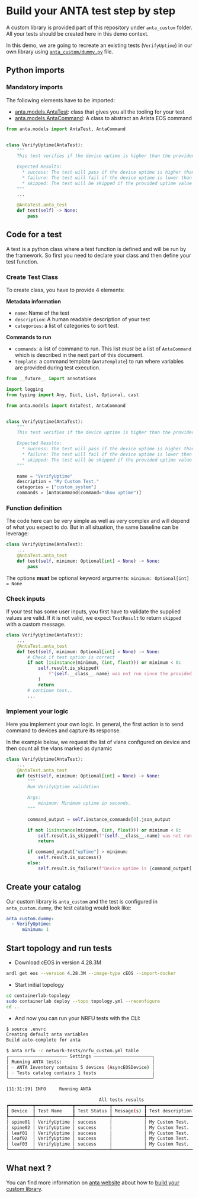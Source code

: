 # Build your ANTA test step by step

A custom library is provided part of this repository under `anta_custom` folder. All your tests should be created here in this demo context.

In this demo, we are going to recreate an existing tests (`VerifyUptime`) in our own library using [`anta_custom/dummy.py`](../anta_custom/dummy.py) file.

## Python imports

### Mandatory imports

The following elements have to be imported:

- [anta.models.AntaTest](https://www.anta.ninja/v0.7.2/api/models/#anta.models.AntaTest): class that gives you all the tooling for your test
- [anta.models.AntaCommand](https://www.anta.ninja/v0.7.2/api/models/#anta.models.AntaCommand): A class to abstract an Arista EOS command

```python
from anta.models import AntaTest, AntaCommand


class VerifyUptime(AntaTest):
    """
    This test verifies if the device uptime is higher than the provided minimum uptime value.

    Expected Results:
      * success: The test will pass if the device uptime is higher than the provided value.
      * failure: The test will fail if the device uptime is lower than the provided value.
      * skipped: The test will be skipped if the provided uptime value is invalid or negative.
    """
    ...

    @AntaTest.anta_test
    def test(self) -> None:
        pass
```

## Code for a test

A test is a python class where a test function is defined and will be run by the framework. So first you need to declare your class and then define your test function.

### Create Test Class

To create class, you have to provide 4 elements:

__Metadata information__

- `name`: Name of the test
- `description`: A human readable description of your test
- `categories`: a list of categories to sort test.

__Commands to run__

- `commands`: a list of command to run. This list _must_ be a list of `AntaCommand` which is described in the next part of this document.
- `template`: a command template (`AntaTemplate`) to run where variables are provided during test execution.

```python
from __future__ import annotations

import logging
from typing import Any, Dict, List, Optional, cast

from anta.models import AntaTest, AntaCommand


class VerifyUptime(AntaTest):
    """
    This test verifies if the device uptime is higher than the provided minimum uptime value.

    Expected Results:
      * success: The test will pass if the device uptime is higher than the provided value.
      * failure: The test will fail if the device uptime is lower than the provided value.
      * skipped: The test will be skipped if the provided uptime value is invalid or negative.
    """

    name = "VerifyUptime"
    description = "My Custom Test."
    categories = ["custom_system"]
    commands = [AntaCommand(command="show uptime")]
```

### Function definition

The code here can be very simple as well as very complex and will depend of what you expect to do. But in all situation, the same baseline can be leverage:

```python
class VerifyUptime(AntaTest):
    ...
    @AntaTest.anta_test
    def test(self, minimum: Optional[int] = None) -> None:
        pass
```

The options __must__ be optional keyword arguments: `minimum: Optional[int] = None`

### Check inputs

If your test has some user inputs, you first have to validate the supplied values are valid. If it is not valid, we expect `TestResult` to return `skipped` with a custom message.

```python
class VerifyUptime(AntaTest):
    ...
    @AntaTest.anta_test
    def test(self, minimum: Optional[int] = None) -> None:
        # Check if test option is correct
        if not (isinstance(minimum, (int, float))) or minimum < 0:
            self.result.is_skipped(
                f"{self.__class__.name} was not run since the provided uptime value is invalid or negative"
            )
            return
        # continue test..
        ...
```

### Implement your logic

Here you implement your own logic. In general, the first action is to send command to devices and capture its response.

In the example below, we request the list of vlans configured on device and then count all the vlans marked as dynamic

```python
class VerifyUptime(AntaTest):
    ...
    @AntaTest.anta_test
    def test(self, minimum: Optional[int] = None) -> None:
        """
        Run VerifyUptime validation

        Args:
            minimum: Minimum uptime in seconds.
        """

        command_output = self.instance_commands[0].json_output

        if not (isinstance(minimum, (int, float))) or minimum < 0:
            self.result.is_skipped(f"{self.__class__.name} was not run since the provided uptime value is invalid or negative")
            return

        if command_output["upTime"] > minimum:
            self.result.is_success()
        else:
            self.result.is_failure(f"Device uptime is {command_output['upTime']} seconds")
```

## Create your catalog

Our custom library is `anta_custom` and the test is configured in `anta_custom.dummy`, the test catalog would look like:

```yaml
anta_custom.dummy:
  - VerifyUptime:
      minimum: 1
```

## Start topology and run tests

* Download cEOS in version 4.28.3M

```bash
ardl get eos --version 4.28.3M --image-type cEOS --import-docker
```

* Start initial topology

```bash
cd containerlab-topology
sudo containerlab deploy --topo topology.yml --reconfigure
cd ..
```

* And now you can run your NRFU tests with the CLI:

```bash
$ source .envrc
Creating default anta variables
Build auto-complete for anta

$ anta nrfu -c network-tests/nrfu_custom.yml table
╭────────────────────── Settings ──────────────────────╮
│ Running ANTA tests:                                  │
│ - ANTA Inventory contains 5 devices (AsyncEOSDevice) │
│ - Tests catalog contains 1 tests                     │
╰──────────────────────────────────────────────────────╯

[11:31:19] INFO     Running ANTA

                                   All tests results
┏━━━━━━━━━┳━━━━━━━━━━━━━━┳━━━━━━━━━━━━━┳━━━━━━━━━━━━┳━━━━━━━━━━━━━━━━━━┳━━━━━━━━━━━━━━━┓
┃ Device  ┃ Test Name    ┃ Test Status ┃ Message(s) ┃ Test description ┃ Test category ┃
┡━━━━━━━━━╇━━━━━━━━━━━━━━╇━━━━━━━━━━━━━╇━━━━━━━━━━━━╇━━━━━━━━━━━━━━━━━━╇━━━━━━━━━━━━━━━┩
│ spine01 │ VerifyUptime │ success     │            │ My Custom Test.  │ custom_system │
│ spine02 │ VerifyUptime │ success     │            │ My Custom Test.  │ custom_system │
│ leaf01  │ VerifyUptime │ success     │            │ My Custom Test.  │ custom_system │
│ leaf02  │ VerifyUptime │ success     │            │ My Custom Test.  │ custom_system │
│ leaf03  │ VerifyUptime │ success     │            │ My Custom Test.  │ custom_system │
└─────────┴──────────────┴─────────────┴────────────┴──────────────────┴───────────────┘
```

## What next ?

You can find more information on [anta website](https://anta.ninja) about how to [build your custom library](https://www.anta.ninja/v0.7.2/advanced_usages/custom-tests/).